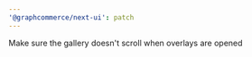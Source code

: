 ```yaml
---
'@graphcommerce/next-ui': patch
---
```


Make sure the gallery doesn't scroll when overlays are opened
